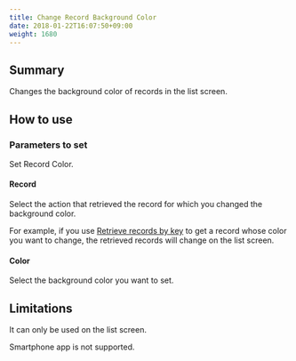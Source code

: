 ```yaml
---
title: Change Record Background Color
date: 2018-01-22T16:07:50+09:00
weight: 1680
---
```

## Summary

Changes the background color of records in the list screen.

## How to use

### Parameters to set

Set Record Color.

#### Record

Select the action that retrieved the record for which you changed the background color.

For example, if you use [Retrieve records by key](../../record/get_records_by_key) to get a record whose color you want to change, the retrieved records will change on the list screen.

#### Color

Select the background color you want to set.

## Limitations

It can only be used on the list screen.

Smartphone app is not supported.
